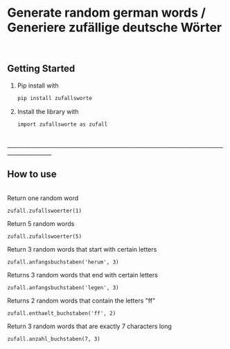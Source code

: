 # Generate random german words / Generiere zufällige deutsche Wörter

<br> 

<!-- GETTING STARTED -->
## Getting Started


1. Pip install with
   ```sh
   pip install zufallsworte
   ```

2. Install the library with
   ```sh
   import zufallsworte as zufall
   ```

<br> 
______________________________________________________________________________________________
<br>  
 
   
<!-- How to use -->
## How to use
   
<br>
Return one random word

    zufall.zufallswoerter(1)


Return 5 random words 
 
    zufall.zufallswoerter(5)

Return 3 random words that start with certain letters 

    zufall.anfangsbuchstaben('herum', 3)

Returns 3 random words that end with certain letters 

    zufall.anfangsbuchstaben('legen', 3)


Returns 2 random words that contain the letters "ff"


    zufall.enthaelt_buchstaben('ff', 2)

Return 3 random words that are exactly 7 characters long


    zufall.anzahl_buchstaben(7, 3)










